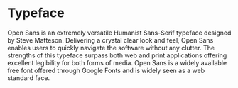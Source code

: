 # Typeface
Open Sans is an extremely versatile Humanist Sans-Serif typeface designed by Steve Matteson. Delivering a crystal clear look and feel, Open Sans enables users to quickly navigate the software without any clutter. The strengths of this typeface surpass both web and print applications offering excellent legibility for both forms of media. Open Sans is a widely available free font offered through Google Fonts and is widely seen as a web standard face. 
